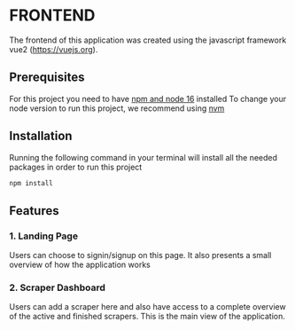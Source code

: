 # FRONTEND
The frontend of this application was created using the javascript framework vue2 (https://vuejs.org).

## Prerequisites
For this project you need to have [npm and node 16](https://phoenixnap.com/kb/install-node-js-npm-on-windows) installed
To change your node version to run this project, we recommend using [nvm](https://github.com/nvm-sh/nvm)

## Installation

Running the following command in your terminal will install all the needed packages in order to run this project
```bash
npm install
```

## Features
### 1. Landing Page
Users can choose to signin/signup on this page. It also presents a small overview of how the application works

### 2. Scraper Dashboard
Users can add a scraper here and also have access to a complete overview of the active and finished scrapers. This is the main view of the application.

